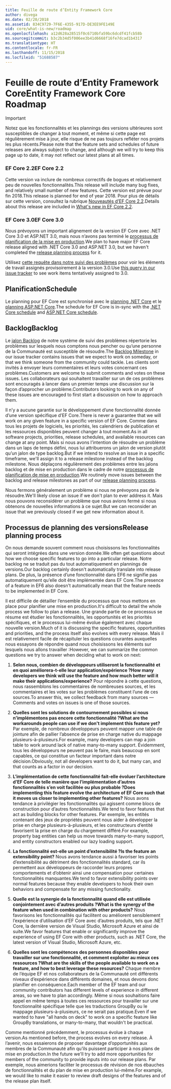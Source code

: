 ```yaml
---
title: Feuille de route d’Entity Framework Core
author: divega
ms.date: 02/20/2018
ms.assetid: 834C9729-7F6E-4355-917D-DE3EE9FE149E
uid: core/what-is-new/roadmap
ms.openlocfilehash: a12d628a28515f0c6710bfa59bc6dcdf41fcb58b
ms.sourcegitcommit: b3c2b34d5f006ee3b41d6668f16fe7dcad1b4317
ms.translationtype: HT
ms.contentlocale: fr-FR
ms.lasthandoff: 11/15/2018
ms.locfileid: "51688587"
---
```

# <a name="entity-framework-core-roadmap"></a><span data-ttu-id="7c20f-102">Feuille de route d’Entity Framework Core</span><span class="sxs-lookup"><span data-stu-id="7c20f-102">Entity Framework Core Roadmap</span></span>

> [!IMPORTANT]
> <span data-ttu-id="7c20f-103">Notez que les fonctionnalités et les plannings des versions ultérieures sont susceptibles de changer à tout moment, et même si cette page est régulièrement mise à jour, elle risque de ne pas toujours refléter nos projets les plus récents.</span><span class="sxs-lookup"><span data-stu-id="7c20f-103">Please note that the feature sets and schedules of future releases are always subject to change, and although we will try to keep this page up to date, it may not reflect our latest plans at all times.</span></span>

### <a name="ef-core-22"></a><span data-ttu-id="7c20f-104">EF Core 2.2</span><span class="sxs-lookup"><span data-stu-id="7c20f-104">EF Core 2.2</span></span>

<span data-ttu-id="7c20f-105">Cette version va inclure de nombreux correctifs de bogues et relativement peu de nouvelles fonctionnalités.</span><span class="sxs-lookup"><span data-stu-id="7c20f-105">This release will include many bug fixes, and relatively small number of new features.</span></span> <span data-ttu-id="7c20f-106">Cette version est prévue pour fin 2018.</span><span class="sxs-lookup"><span data-stu-id="7c20f-106">This release is planned for end of year 2018.</span></span> <span data-ttu-id="7c20f-107">Pour plus de détails sur cette version, consultez la rubrique [Nouveautés d’EF Core 2.2](xref:core/what-is-new/ef-core-2.2).</span><span class="sxs-lookup"><span data-stu-id="7c20f-107">Details about this release are included in [What's new in EF Core 2.2](xref:core/what-is-new/ef-core-2.2).</span></span> 

### <a name="ef-core-30"></a><span data-ttu-id="7c20f-108">EF Core 3.0</span><span class="sxs-lookup"><span data-stu-id="7c20f-108">EF Core 3.0</span></span>

<span data-ttu-id="7c20f-109">Nous prévoyons un important alignement de la version EF Core avec .NET Core 3.0 et ASP.NET 3.0, mais nous n’avons pas terminé le [processus de planification de la mise en production](#release-planning-process).</span><span class="sxs-lookup"><span data-stu-id="7c20f-109">We plan to have major EF Core release aligned with .NET Core 3.0 and ASP.NET 3.0, but we haven't completed the [release planning process](#release-planning-process) for it.</span></span>

<span data-ttu-id="7c20f-110">Utilisez [cette requête dans notre suivi des problèmes](https://github.com/aspnet/EntityFrameworkCore/issues?q=is%3Aopen+is%3Aissue+milestone%3A3.0.0+sort%3Areactions-%2B1-desc) pour voir les éléments de travail assignés provisoirement à la version 3.0.</span><span class="sxs-lookup"><span data-stu-id="7c20f-110">Use [this query in our issue tracker](https://github.com/aspnet/EntityFrameworkCore/issues?q=is%3Aopen+is%3Aissue+milestone%3A3.0.0+sort%3Areactions-%2B1-desc) to see work items tentatively assigned to 3.0.</span></span>

## <a name="schedule"></a><span data-ttu-id="7c20f-111">Planification</span><span class="sxs-lookup"><span data-stu-id="7c20f-111">Schedule</span></span>

<span data-ttu-id="7c20f-112">Le planning pour EF Core est synchronisé avec le [planning .NET Core](https://github.com/dotnet/core/blob/master/roadmap.md) et le [planning ASP.NET Core](https://github.com/aspnet/Home/wiki/Roadmap).</span><span class="sxs-lookup"><span data-stu-id="7c20f-112">The schedule for EF Core is in-sync with the [.NET Core schedule](https://github.com/dotnet/core/blob/master/roadmap.md) and [ASP.NET Core schedule](https://github.com/aspnet/Home/wiki/Roadmap).</span></span>

## <a name="backlog"></a><span data-ttu-id="7c20f-113">Backlog</span><span class="sxs-lookup"><span data-stu-id="7c20f-113">Backlog</span></span>

<span data-ttu-id="7c20f-114">Le [jalon Backlog](https://github.com/aspnet/EntityFrameworkCore/issues?q=is%3Aopen+is%3Aissue+milestone%3ABacklog+sort%3Areactions-%2B1-desc) de notre système de suivi des problèmes répertorie les problèmes sur lesquels nous comptons nous pencher ou qu’une personne de la Communauté est susceptible de résoudre.</span><span class="sxs-lookup"><span data-stu-id="7c20f-114">The [Backlog Milestone](https://github.com/aspnet/EntityFrameworkCore/issues?q=is%3Aopen+is%3Aissue+milestone%3ABacklog+sort%3Areactions-%2B1-desc) in our issue tracker contains issues that we expect to work on someday, or that we think someone from the community could tackle.</span></span>
<span data-ttu-id="7c20f-115">Les clients sont invités à envoyer leurs commentaires et leurs votes concernant ces problèmes.</span><span class="sxs-lookup"><span data-stu-id="7c20f-115">Customers are welcome to submit comments and votes on these issues.</span></span>
<span data-ttu-id="7c20f-116">Les collaborateurs qui souhaitent travailler sur un de ces problèmes sont encouragés à lancer dans un premier temps une discussion sur la façon d’approcher un problème.</span><span class="sxs-lookup"><span data-stu-id="7c20f-116">Contributors looking to work on any of these issues are encouraged to first start a discussion on how to approach them.</span></span>

<span data-ttu-id="7c20f-117">Il n’y a aucune garantie sur le développement d’une fonctionnalité donnée d’une version spécifique d’EF Core.</span><span class="sxs-lookup"><span data-stu-id="7c20f-117">There is never a guarantee that we will work on any given feature in a specific version of EF Core.</span></span>
<span data-ttu-id="7c20f-118">Comme dans tous les projets de logiciels, les priorités, les calendriers de publication et les ressources disponibles peuvent changer à tout moment.</span><span class="sxs-lookup"><span data-stu-id="7c20f-118">As in all software projects, priorities, release schedules, and available resources can change at any point.</span></span>
<span data-ttu-id="7c20f-119">Mais si nous avons l’intention de résoudre un problème dans un laps de temps défini, nous lui attribuerons un jalon de version plutôt qu’un jalon de type backlog.</span><span class="sxs-lookup"><span data-stu-id="7c20f-119">But if we intend to resolve an issue in a specific timeframe, we'll assign it to a release milestone instead of the backlog milestone.</span></span>
<span data-ttu-id="7c20f-120">Nous déplaçons régulièrement des problèmes entre les jalons backlog et de mise en production dans le cadre de notre [processus de planification de mise en production](#release-planning-process).</span><span class="sxs-lookup"><span data-stu-id="7c20f-120">We routinely move issues between the backlog and release milestones as part of our [release planning process](#release-planning-process).</span></span>

<span data-ttu-id="7c20f-121">Nous fermons généralement un problème si nous ne prévoyons pas de le résoudre.</span><span class="sxs-lookup"><span data-stu-id="7c20f-121">We'll likely close an issue if we don't plan to ever address it.</span></span>
<span data-ttu-id="7c20f-122">Mais nous pouvons reconsidérer un problème que nous avions fermé si nous obtenons de nouvelles informations à ce sujet.</span><span class="sxs-lookup"><span data-stu-id="7c20f-122">But we can reconsider an issue that we previously closed if we get new information about it.</span></span>

## <a name="release-planning-process"></a><span data-ttu-id="7c20f-123">Processus de planning des versions</span><span class="sxs-lookup"><span data-stu-id="7c20f-123">Release planning process</span></span>

<span data-ttu-id="7c20f-124">On nous demande souvent comment nous choisissons les fonctionnalités qui seront intégrées dans une version donnée.</span><span class="sxs-lookup"><span data-stu-id="7c20f-124">We often get questions about how we choose specific features to go into a particular release.</span></span>
<span data-ttu-id="7c20f-125">Notre backlog ne se traduit pas du tout automatiquement en plannings de versions.</span><span class="sxs-lookup"><span data-stu-id="7c20f-125">Our backlog certainly doesn't automatically translate into release plans.</span></span>
<span data-ttu-id="7c20f-126">De plus, la présence d’une fonctionnalité dans EF6 ne signifie pas automatiquement qu’elle doit être implémentée dans EF Core.</span><span class="sxs-lookup"><span data-stu-id="7c20f-126">The presence of a feature in EF6 also doesn't automatically mean that the feature needs to be implemented in EF Core.</span></span>

<span data-ttu-id="7c20f-127">Il est difficile de détailler l’ensemble du processus que nous mettons en place pour planifier une mise en production.</span><span class="sxs-lookup"><span data-stu-id="7c20f-127">It's difficult to detail the whole process we follow to plan a release.</span></span>
<span data-ttu-id="7c20f-128">Une grande partie de ce processus se résume est étudier les fonctionnalités, les opportunités et les priorités spécifiques, et le processus lui-même évolue également avec chaque nouvelle version.</span><span class="sxs-lookup"><span data-stu-id="7c20f-128">Much of it is discussing the specific features, opportunities and priorities, and the process itself also evolves with every release.</span></span>
<span data-ttu-id="7c20f-129">Mais il est relativement facile de récapituler les questions courantes auxquelles nous essayons de répondre quand nous choisissons les éléments sur lesquels nous allons travailler :</span><span class="sxs-lookup"><span data-stu-id="7c20f-129">However, we can summarize the common questions we try to answer when deciding what to work on next:</span></span>

1. <span data-ttu-id="7c20f-130">**Selon nous, combien de développeurs utiliseront la fonctionnalité et en quoi améliorera-t-elle leur application/expérience ?**</span><span class="sxs-lookup"><span data-stu-id="7c20f-130">**How many developers we think will use the feature and how much better will it make their applications/experience?**</span></span> <span data-ttu-id="7c20f-131">Pour répondre à cette questions, nous rassemblons les commentaires de nombreuses sources, et les commentaires et les votes sur les problèmes constituent l’une de ces sources.</span><span class="sxs-lookup"><span data-stu-id="7c20f-131">To answer this, we collect feedback from many sources — Comments and votes on issues is one of those sources.</span></span>

2. <span data-ttu-id="7c20f-132">**Quelles sont les solutions de contournement possibles si nous n’implémentons pas encore cette fonctionnalité ?**</span><span class="sxs-lookup"><span data-stu-id="7c20f-132">**What are the workarounds people can use if we don't implement this feature yet?**</span></span> <span data-ttu-id="7c20f-133">Par exemple, de nombreux développeurs peuvent mapper une table de jointure afin de pallier l’absence de prise en charge native du mappage plusieurs-à-plusieurs.</span><span class="sxs-lookup"><span data-stu-id="7c20f-133">For example, many developers can map a join table to work around lack of native many-to-many support.</span></span> <span data-ttu-id="7c20f-134">Évidemment, tous les développeurs ne peuvent pas le faire, mais beaucoup en sont capables, ce qui constitue un facteur important dans notre décision.</span><span class="sxs-lookup"><span data-stu-id="7c20f-134">Obviously, not all developers want to do it, but many can, and that counts as a factor in our decision.</span></span>

3. <span data-ttu-id="7c20f-135">**L’implémentation de cette fonctionnalité fait-elle évoluer l’architecture d’EF Core de telle manière que l’implémentation d’autres fonctionnalités s’en voit facilitée ou plus probable ?**</span><span class="sxs-lookup"><span data-stu-id="7c20f-135">**Does implementing this feature evolve the architecture of EF Core such that it moves us closer to implementing other features?**</span></span> <span data-ttu-id="7c20f-136">Nous avons tendance à privilégier les fonctionnalités qui agissent comme blocs de construction pour d’autres fonctionnalités.</span><span class="sxs-lookup"><span data-stu-id="7c20f-136">We tend to favor features that act as building blocks for other features.</span></span> <span data-ttu-id="7c20f-137">Par exemple, les entités contenant des jeux de propriétés peuvent nous aider à développer la prise en charge plusieurs-à-plusieurs, et les constructeurs d’entité favorisent la prise en charge du chargement différé.</span><span class="sxs-lookup"><span data-stu-id="7c20f-137">For example, property bag entities can help us move towards many-to-many support, and entity constructors enabled our lazy loading support.</span></span> 

4. <span data-ttu-id="7c20f-138">**La fonctionnalité est-elle un point d’extensibilité ?**</span><span class="sxs-lookup"><span data-stu-id="7c20f-138">**Is the feature an extensibility point?**</span></span> <span data-ttu-id="7c20f-139">Nous avons tendance aussi à favoriser les points d’extensibilité au détriment des fonctionnalités standard, car ils permettent aux développeurs de raccorder leurs propres comportements et d’obtenir ainsi une compensation pour certaines fonctionnalités manquantes.</span><span class="sxs-lookup"><span data-stu-id="7c20f-139">We tend to favor extensibility points over normal features because they enable developers to hook their own behaviors and compensate for any missing functionality.</span></span> 

5. <span data-ttu-id="7c20f-140">**Quelle est la synergie de la fonctionnalité quand elle est utilisée conjointement avec d’autres produits ?**</span><span class="sxs-lookup"><span data-stu-id="7c20f-140">**What is the synergy of the feature when used in combination with other products?**</span></span> <span data-ttu-id="7c20f-141">Nous favorisons les fonctionnalités qui facilitent ou améliorent sensiblement l’expérience d’utilisation d’EF Core avec d’autres produits, tels que .NET Core, la dernière version de Visual Studio, Microsoft Azure et ainsi de suite.</span><span class="sxs-lookup"><span data-stu-id="7c20f-141">We favor features that enable or significantly improve the experience of using EF Core with other products, such as .NET Core, the latest version of Visual Studio, Microsoft Azure, etc.</span></span>

6. <span data-ttu-id="7c20f-142">**Quelles sont les compétences des personnes disponibles pour travailler sur une fonctionnalité, et comment exploiter au mieux ces ressources ?**</span><span class="sxs-lookup"><span data-stu-id="7c20f-142">**What are the skills of the people available to work on a feature, and how to best leverage these resources?**</span></span> <span data-ttu-id="7c20f-143">Chaque membre de l’équipe EF et nos collaborateurs de la Communauté ont différents niveaux d’expérience dans différents domaines, et nous devons donc planifier en conséquence.</span><span class="sxs-lookup"><span data-stu-id="7c20f-143">Each member of the EF team and our community contributors has different levels of experience in different areas, so we have to plan accordingly.</span></span> <span data-ttu-id="7c20f-144">Même si nous souhaitions faire appel en même temps à toutes ces ressources pour travailler sur une fonctionnalité spécifique telle que les traductions GroupBy ou le mappage plusieurs-à-plusieurs, ce ne serait pas pratique.</span><span class="sxs-lookup"><span data-stu-id="7c20f-144">Even if we wanted to have "all hands on deck" to work on a specific feature like GroupBy translations, or many-to-many, that wouldn't be practical.</span></span>

<span data-ttu-id="7c20f-145">Comme mentionné précédemment, le processus évolue à chaque version.</span><span class="sxs-lookup"><span data-stu-id="7c20f-145">As mentioned before, the process evolves on every release.</span></span>
<span data-ttu-id="7c20f-146">À l’avenir, nous essaierons de proposer davantage d’opportunités aux membres de la Communauté afin qu’ils puissent participer à nos plans de mise en production.</span><span class="sxs-lookup"><span data-stu-id="7c20f-146">In the future we'll try to add more opportunities for members of the community to provide inputs into our release plans.</span></span>
<span data-ttu-id="7c20f-147">Par exemple, nous aimerions faciliter le processus de révision de nos ébauches de fonctionnalités et du plan de mise en production lui-même.</span><span class="sxs-lookup"><span data-stu-id="7c20f-147">For example, we would like to make it easier to review draft designs of the features and of the release plan itself.</span></span>